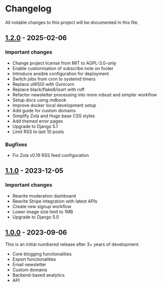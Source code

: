 # Changelog

All notable changes to this project will be documented in this file.

## [1.2.0](https://github.com/mataroa-blog/mataroa/compare/v1.1...v1.2) - 2025-02-06

### Important changes

* Change project license from MIT to AGPL-3.0-only
* Enable customisation of subscribe note on footer
* Introduce ansible configuration for deployment
* Switch jobs from cron to systemd timers
* Replace uWSGI with Gunicorn
* Replace black/flake8/isort with ruff
* Refactor newsletter processing into more robust and simpler workflow
* Setup docs using mdbook
* Improve docker local development setup
* Add guide for custom domains
* Simplify Zola and Hugo base CSS styles
* Add themed error pages
* Upgrade to Django 5.1
* Limit RSS to last 10 posts

### Bugfixes

* Fix Zola v0.19 RSS feed configuration

## [1.1.0](https://github.com/mataroa-blog/mataroa/compare/v1.0...v1.1) - 2023-12-05

### Important changes

* Rewrite moderation dashboard
* Rewrite Stripe integration with latest APIs
* Create new signup workflow
* Lower image size limit to 1MB
* Upgrade to Django 5.0

## [1.0.0](https://github.com/mataroa-blog/mataroa/compare/5ff277da71fb653631ea38407cd6154e831be540...v1.0) - 2023-09-06

This is an initial numbered release after 3+ years of development.

* Core blogging functionalities
* Export functionalities
* Email newsletter
* Custom domains
* Backend-based analytics
* API
